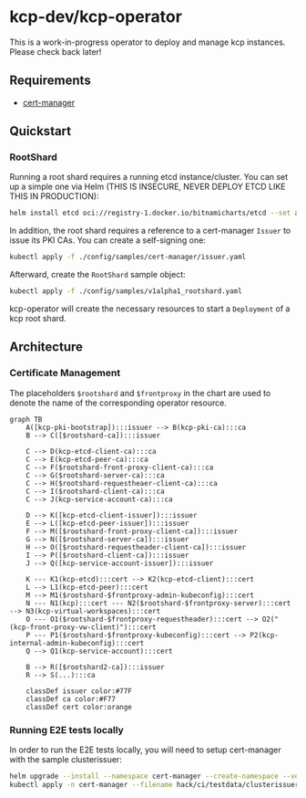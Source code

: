 # kcp-dev/kcp-operator

This is a work-in-progress operator to deploy and manage kcp instances. Please check back later!

## Requirements

- [cert-manager](https://cert-manager.io/)

## Quickstart

### RootShard

Running a root shard requires a running etcd instance/cluster. You can set up a simple one via Helm (THIS IS INSECURE, NEVER DEPLOY ETCD LIKE THIS IN PRODUCTION):

```sh
helm install etcd oci://registry-1.docker.io/bitnamicharts/etcd --set auth.rbac.enabled=false --set auth.rbac.create=false
```

In addition, the root shard requires a reference to a cert-manager `Issuer` to issue its PKI CAs. You can create a self-signing one:

```sh
kubectl apply -f ./config/samples/cert-manager/issuer.yaml
```

Afterward, create the `RootShard` sample object:

```sh
kubectl apply -f ./config/samples/v1alpha1_rootshard.yaml
```

kcp-operator will create the necessary resources to start a `Deployment` of a kcp root shard.

## Architecture

### Certificate Management

The placeholders `$rootshard` and `$frontproxy` in the chart are used to denote the name of the corresponding operator resource.

```mermaid
graph TB
    A([kcp-pki-bootstrap]):::issuer --> B(kcp-pki-ca):::ca
    B --> C([$rootshard-ca]):::issuer

    C --> D(kcp-etcd-client-ca):::ca
    C --> E(kcp-etcd-peer-ca):::ca
    C --> F($rootshard-front-proxy-client-ca):::ca
    C --> G($rootshard-server-ca):::ca
    C --> H($rootshard-requestheaer-client-ca):::ca
    C --> I($rootshard-client-ca):::ca
    C --> J(kcp-service-account-ca):::ca

    D --> K([kcp-etcd-client-issuer]):::issuer
    E --> L([kcp-etcd-peer-issuer]):::issuer
    F --> M([$rootshard-front-proxy-client-ca]):::issuer
    G --> N([$rootshard-server-ca]):::issuer
    H --> O([$rootshard-requestheader-client-ca]):::issuer
    I --> P([$rootshard-client-ca]):::issuer
    J --> Q([kcp-service-account-issuer]):::issuer

    K --- K1(kcp-etcd):::cert --> K2(kcp-etcd-client):::cert
    L --> L1(kcp-etcd-peer):::cert
    M --> M1($rootshard-$frontproxy-admin-kubeconfig):::cert
    N --- N1(kcp):::cert --- N2($rootshard-$frontproxy-server):::cert --> N3(kcp-virtual-workspaces):::cert
    O --- O1($rootshard-$frontproxy-requestheader):::cert --> O2("(kcp-front-proxy-vw-client)"):::cert
    P --- P1($rootshard-$frontproxy-kubeconfig):::cert --> P2(kcp-internal-admin-kubeconfig):::cert
    Q --> Q1(kcp-service-account):::cert

    B --> R([$rootshard2-ca]):::issuer
    R --> S(...):::ca

    classDef issuer color:#77F
    classDef ca color:#F77
    classDef cert color:orange
```

### Running E2E tests locally

In order to run the E2E tests locally, you will need to setup cert-manager with the sample clusterissuer:

```sh
helm upgrade --install --namespace cert-manager --create-namespace --version v1.16.2 --set crds.enabled=true cert-manager jetstack/cert-manager
kubectl apply -n cert-manager --filename hack/ci/testdata/clusterissuer.yaml
```
